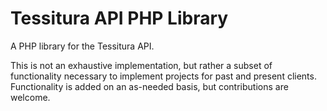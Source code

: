# Tessitura API PHP Library

A PHP library for the Tessitura API.

This is not an exhaustive implementation, but rather a subset of functionality necessary to implement projects for past and present clients. Functionality is added on an as-needed basis, but contributions are welcome.
